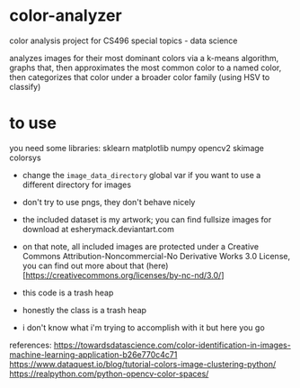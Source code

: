 # color-analyzer
 color analysis project for CS496 special topics - data science
 
 analyzes images for their most dominant colors via a k-means algorithm, graphs that, then approximates the most common color to a named color, then categorizes that color under a broader color family (using HSV to classify)

# to use
you need some libraries:
 sklearn
 matplotlib
 numpy
 opencv2
 skimage
 colorsys

 - change the `image_data_directory` global var if you want to use a different directory for images
 - don't try to use pngs, they don't behave nicely
 - the included dataset is my artwork; you can find fullsize images for download at esherymack.deviantart.com
  - on that note, all included images are protected under a Creative Commons Attribution-Noncommercial-No Derivative Works 3.0 License, you can find out more about that (here)[https://creativecommons.org/licenses/by-nc-nd/3.0/]
  
 - this code is a trash heap
  - honestly the class is a trash heap
   - i don't know what i'm trying to accomplish with it but here you go
   
   references: 
    https://towardsdatascience.com/color-identification-in-images-machine-learning-application-b26e770c4c71
    https://www.dataquest.io/blog/tutorial-colors-image-clustering-python/
    https://realpython.com/python-opencv-color-spaces/

